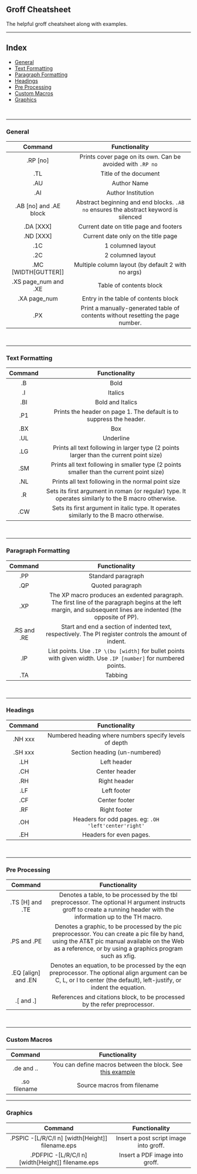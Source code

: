 ## Groff Cheatsheet
The helpful groff cheatsheet along with examples.

---

## Index

* [General](#general)
* [Text Formatting](#text-formatting)
* [Paragraph Formatting](#paragraph-formatting)
* [Headings](#headings)
* [Pre Processing](#pre-processing)
* [Custom Macros](#custom-macros)
* [Graphics](#graphics)

<br>

---

### General
| Command | Functionality |
|:-------:|:-------------:|
| .RP [no] | Prints cover page on its own. Can be avoided with `.RP no` |
| .TL | Title of the document |
| .AU | Author Name |
| .AI | Author Institution |
| .AB [no] and .AE block | Abstract beginning and end blocks. `.AB no` ensures the abstract keyword is silenced |
| .DA [XXX] | Current date on title page and footers |
| .ND [XXX] | Current date only on the title page |
| .1C | 1 columned layout |
| .2C | 2 columned layout |
| .MC [WIDTH[GUTTER]] | Multiple column layout (by default 2 with no args) |
| .XS page_num and .XE | Table of contents block |
| .XA page_num | Entry in the table of contents block |
| .PX | Print a manually-generated table of contents without resetting the page number. |

<br>

---

### Text Formatting

| Command | Functionality |
|:-------:|:-------------:|
| .B | Bold |
| .I | Italics |
| .BI | Bold and Italics |
| .P1 | Prints the header on page 1. The default is to suppress the header. |
| .BX | Box |
| .UL | Underline |
| .LG | Prints all text following in larger type (2 points larger than the current point size) |
| .SM | Prints all text following in smaller type (2 points smaller than the current point size) |
| .NL | Prints all text following in the normal point size |
| .R | Sets its first argument in roman (or regular) type. It operates similarly to the B macro otherwise. |
| .CW | Sets its first argument in italic type. It operates similarly to the B macro otherwise. |

<br>

---

### Paragraph Formatting

| Command | Functionality |
|:-------:|:-------------:|
| .PP | Standard paragraph |
| .QP | Quoted paragraph |
| .XP | The XP macro produces an exdented paragraph. The first line of the paragraph begins at the left margin, and subsequent lines are indented (the opposite of PP). |
| .RS and .RE | Start and end a section of indented text, respectively. The PI register controls the amount of indent. |
| .IP | List points. Use `.IP \(bu [width]` for bullet points with given width. Use `.IP [number]` for numbered points. |
| .TA | Tabbing |

<br>

---

### Headings

| Command | Functionality |
|:-------:|:-------------:|
| .NH xxx | Numbered heading where numbers specify levels of depth |
| .SH xxx | Section heading (un-numbered) |
| .LH | Left header |
| .CH | Center header |
| .RH | Right header |
| .LF | Left footer |
| .CF | Center footer |
| .RF | Right footer |
| .OH | Headers for odd pages. eg: `.OH 'left'center'right'` |
| .EH | Headers for even pages. |

<br>

---

### Pre Processing
| Command | Functionality |
|:-------:|:-------------:|
| .TS [H] and .TE | Denotes a table, to be processed by the tbl preprocessor. The optional H argument instructs groff to create a running header with the information up to the TH macro. |
| .PS and .PE | Denotes a graphic, to be processed by the pic preprocessor. You can create a pic file by hand, using the AT&T pic manual available on the Web as a reference, or by using a graphics program such as xfig. |
| .EQ [align] and .EN | Denotes an equation, to be processed by the eqn preprocessor. The optional align argument can be C, L, or I to center (the default), left-justify, or indent the equation. |
| .[ and .] | References and citations block, to be processed by the refer preprocessor. |

<br>

---

### Custom Macros

| Command | Functionality |
|:-------:|:-------------:|
| .de and .. | You can define macros between the block. See [this example](./examples/double_column_research_paper.ms) |
| .so filename | Source macros from filename |

---

### Graphics

| Command | Functionality |
|:-------:|:-------------:|
| .PSPIC -[L/R/C/I n] [width[Height]] filename.eps | Insert a post script image into groff. |
| .PDFPIC -[L/R/C/I n] [width[Height]] filename.eps | Insert a PDF image into groff. |
